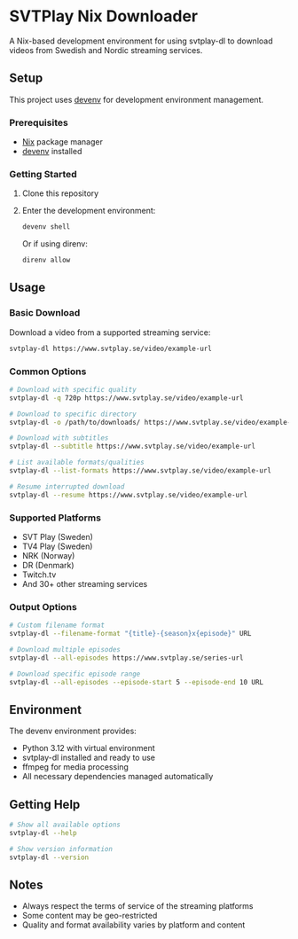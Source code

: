 # SVTPlay Nix Downloader

A Nix-based development environment for using svtplay-dl to download videos from Swedish and Nordic streaming services.

## Setup

This project uses [devenv](https://devenv.sh/) for development environment management.

### Prerequisites
- [Nix](https://nixos.org/download.html) package manager
- [devenv](https://devenv.sh/getting-started/) installed

### Getting Started

1. Clone this repository
2. Enter the development environment:
   ```bash
   devenv shell
   ```
   
   Or if using direnv:
   ```bash
   direnv allow
   ```

## Usage

### Basic Download
Download a video from a supported streaming service:
```bash
svtplay-dl https://www.svtplay.se/video/example-url
```

### Common Options
```bash
# Download with specific quality
svtplay-dl -q 720p https://www.svtplay.se/video/example-url

# Download to specific directory
svtplay-dl -o /path/to/downloads/ https://www.svtplay.se/video/example-url

# Download with subtitles
svtplay-dl --subtitle https://www.svtplay.se/video/example-url

# List available formats/qualities
svtplay-dl --list-formats https://www.svtplay.se/video/example-url

# Resume interrupted download
svtplay-dl --resume https://www.svtplay.se/video/example-url
```

### Supported Platforms
- SVT Play (Sweden)
- TV4 Play (Sweden)
- NRK (Norway)
- DR (Denmark)
- Twitch.tv
- And 30+ other streaming services

### Output Options
```bash
# Custom filename format
svtplay-dl --filename-format "{title}-{season}x{episode}" URL

# Download multiple episodes
svtplay-dl --all-episodes https://www.svtplay.se/series-url

# Download specific episode range
svtplay-dl --all-episodes --episode-start 5 --episode-end 10 URL
```

## Environment

The devenv environment provides:
- Python 3.12 with virtual environment
- svtplay-dl installed and ready to use
- ffmpeg for media processing
- All necessary dependencies managed automatically

## Getting Help

```bash
# Show all available options
svtplay-dl --help

# Show version information
svtplay-dl --version
```

## Notes

- Always respect the terms of service of the streaming platforms
- Some content may be geo-restricted
- Quality and format availability varies by platform and content